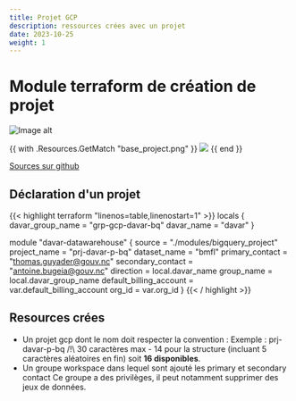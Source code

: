 ```yaml
---
title: Projet GCP
description: ressources crées avec un projet
date: 2023-10-25
weight: 1
---
```


# Module terraform de création de projet

![Image alt](./GCP/base_project.png)  

{{ with .Resources.GetMatch "base_project.png" }}
  <img src="data:{{ .MediaType.Type }};base64,{{ .Content | base64Encode }}">
{{ end }}

[Sources sur github](https://github.com/gouv-nc-data/data-gitops/tree/main/modules/bigquery_project)

## Déclaration d'un projet

{{< highlight terraform "linenos=table,linenostart=1" >}}
locals {
  davar_group_name = "grp-gcp-davar-bq"
  davar_name       = "davar"
}

module "davar-datawarehouse" {
  source                  = "./modules/bigquery_project"
  project_name            = "prj-davar-p-bq"
  dataset_name            = "bmfl"
  primary_contact         = "thomas.guyader@gouv.nc"
  secondary_contact       = "antoine.bugeia@gouv.nc"
  direction               = local.davar_name
  group_name              = local.davar_group_name
  default_billing_account = var.default_billing_account
  org_id                  = var.org_id
}
{{< / highlight >}}

## Resources crées
- Un projet gcp dont le nom doit respecter la convention :
Exemple : prj-davar-p-bq
/!\ 30 caractères max - 14 pour la structure (incluant 5 caractères aléatoires en fin) soit **16 disponibles**.
- Un groupe workspace dans lequel sont ajouté les primary et secondary contact
Ce groupe a des privilèges, il peut notamment supprimer des jeux de données.